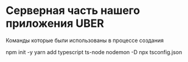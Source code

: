 # Серверная часть нашего приложения UBER

Команды которые были использованы в процессе создания

npm init -y
yarn add typescript ts-node nodemon -D
npx tsconfig.json